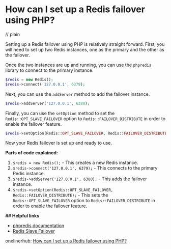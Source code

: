 # How can I set up a Redis failover using PHP?
// plain

Setting up a Redis failover using PHP is relatively straight forward. First, you will need to set up two Redis instances, one as the primary and the other as the failover.

Once the two instances are up and running, you can use the `phpredis` library to connect to the primary instance.

```php
$redis = new Redis();
$redis->connect('127.0.0.1', 6379);
```

Next, you can use the `addServer` method to add the failover instance.

```php
$redis->addServer('127.0.0.1', 6380);
```

Finally, you can use the `setOption` method to set the `Redis::OPT_SLAVE_FAILOVER` option to `Redis::FAILOVER_DISTRIBUTE` in order to enable the failover feature.

```php
$redis->setOption(Redis::OPT_SLAVE_FAILOVER, Redis::FAILOVER_DISTRIBUTE);
```

Now your Redis failover is set up and ready to use.

**Parts of code explained:**
1. `$redis = new Redis();` - This creates a new Redis instance.
2. `$redis->connect('127.0.0.1', 6379);` - This connects to the primary Redis instance.
3. `$redis->addServer('127.0.0.1', 6380);` - This adds the failover instance.
4. `$redis->setOption(Redis::OPT_SLAVE_FAILOVER, Redis::FAILOVER_DISTRIBUTE);` - This sets the `Redis::OPT_SLAVE_FAILOVER` option to `Redis::FAILOVER_DISTRIBUTE` in order to enable the failover feature.

**## Helpful links**
- [phpredis documentation](https://github.com/phpredis/phpredis#addserver)
- [Redis Slave Failover](https://redis.io/topics/replication#slave-failover)

onelinerhub: [How can I set up a Redis failover using PHP?](https://onelinerhub.com/predis/how-can-i-set-up-a-redis-failover-using-php)